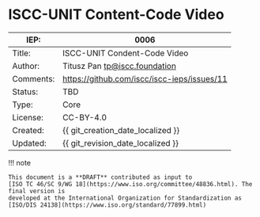 # ISCC-UNIT Content-Code Video

| IEP:      | 0006                                        |
|-----------|---------------------------------------------|
| Title:    | ISCC-UNIT Condent-Code Video                |
| Author:   | Titusz Pan <tp@iscc.foundation>             |
| Comments: | https://github.com/iscc/iscc-ieps/issues/11 |
| Status:   | TBD                                         |
| Type:     | Core                                        |
| License:  | CC-BY-4.0                                   |
| Created:  | {{ git_creation_date_localized }}           |
| Updated:  | {{ git_revision_date_localized }}           |

!!! note

    This document is a **DRAFT** contributed as input to 
    [ISO TC 46/SC 9/WG 18](https://www.iso.org/committee/48836.html). The final version is 
    developed at the International Organization for Standardization as
    [ISO/DIS 24138](https://www.iso.org/standard/77899.html)

